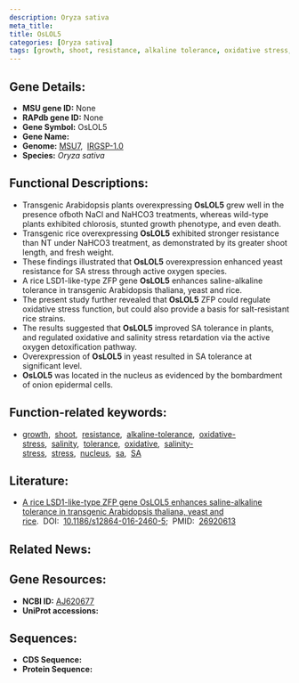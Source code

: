 ```yaml
---
description: Oryza sativa
meta_title:
title: OsLOL5
categories: [Oryza sativa]
tags: [growth, shoot, resistance, alkaline tolerance, oxidative stress, salinity, tolerance, oxidative, salinity stress, stress, nucleus,  sa , SA]
---
```


## Gene Details:
- **MSU gene ID:** None  
- **RAPdb gene ID:** None  
- **Gene Symbol:** OsLOL5
- **Gene Name:**
- **Genome:**  [MSU7](http://rice.uga.edu/),&nbsp;&nbsp;[IRGSP-1.0](https://rapdb.dna.affrc.go.jp/download/irgsp1.html)
- **Species:** *Oryza sativa*

## Functional Descriptions:
   - Transgenic Arabidopsis plants overexpressing **OsLOL5** grew well in the presence ofboth NaCl and NaHCO3 treatments, whereas wild-type plants exhibited chlorosis, stunted growth phenotype, and even death.
   - Transgenic rice overexpressing **OsLOL5** exhibited stronger resistance than NT under NaHCO3 treatment, as demonstrated by its greater shoot length, and fresh weight.
   - These findings illustrated that **OsLOL5** overexpression enhanced yeast resistance for SA stress through active oxygen species.
   - A rice LSD1-like-type ZFP gene **OsLOL5** enhances saline-alkaline tolerance in transgenic Arabidopsis thaliana, yeast and rice.
   - The present study further revealed that **OsLOL5** ZFP could regulate oxidative stress function, but could also provide a basis for salt-resistant rice strains.
   - The results suggested that **OsLOL5** improved SA tolerance in plants, and regulated oxidative and salinity stress retardation via the active oxygen detoxification pathway.
   - Overexpression of **OsLOL5** in yeast resulted in SA tolerance at significant level.
   - **OsLOL5** was located in the nucleus as evidenced by the bombardment of onion epidermal cells.

## Function-related keywords:
   - [growth](/tags/growth/),&nbsp;&nbsp;[shoot](/tags/shoot/),&nbsp;&nbsp;[resistance](/tags/resistance/),&nbsp;&nbsp;[alkaline-tolerance](/tags/alkaline-tolerance/),&nbsp;&nbsp;[oxidative-stress](/tags/oxidative-stress/),&nbsp;&nbsp;[salinity](/tags/salinity/),&nbsp;&nbsp;[tolerance](/tags/tolerance/),&nbsp;&nbsp;[oxidative](/tags/oxidative/),&nbsp;&nbsp;[salinity-stress](/tags/salinity-stress/),&nbsp;&nbsp;[stress](/tags/stress/),&nbsp;&nbsp;[nucleus](/tags/nucleus/),&nbsp;&nbsp;[sa](/tags/sa/),&nbsp;&nbsp;[SA](/tags/SA/)

## Literature:
   - [A rice LSD1-like-type ZFP gene OsLOL5 enhances saline-alkaline tolerance in transgenic Arabidopsis thaliana, yeast and rice](https://www.doi.org/10.1186/s12864-016-2460-5).&nbsp;&nbsp;DOI:&nbsp;&nbsp;[10.1186/s12864-016-2460-5](https://www.doi.org/10.1186/s12864-016-2460-5);&nbsp;&nbsp;PMID:&nbsp;&nbsp;[26920613](https://pubmed.ncbi.nlm.nih.gov/26920613/)

## Related News:

## Gene Resources:
- **NCBI ID:**  [AJ620677](http://www.ncbi.nlm.nih.gov/nuccore/AJ620677)
- **UniProt accessions:** [](https://www.uniprot.org/uniprotkb//entry)

## Sequences:
- **CDS Sequence:**
- **Protein Sequence:**
